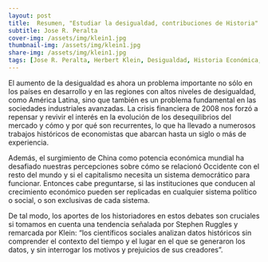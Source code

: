 ```yaml
---
layout: post
title:  Resumen, "Estudiar la desigualdad, contribuciones de Historia" de Herbert Klein 
subtitle: Jose R. Peralta
cover-img: /assets/img/klein1.jpg
thumbnail-img: /assets/img/klein1.jpg
share-img: /assets/img/klein1.jpg
tags: [Jose R. Peralta, Herbert Klein, Desigualdad, Historia Económica, China]
---
```


El aumento de la desigualdad es ahora un problema importante no sólo en los países en desarrollo y en las regiones con altos niveles de desigualdad, como América Latina, sino que también es un problema fundamental en las sociedades industriales avanzadas. La crisis financiera de 2008 nos forzó a repensar y revivir el interés en la evolución de los desequilibrios del mercado y cómo y por qué son recurrentes, lo que ha llevado a numerosos trabajos históricos de economistas que abarcan hasta un siglo o más de experiencia.

Además, el surgimiento de China como potencia económica mundial ha desafiado nuestras percepciones sobre cómo se relacionó Occidente con el resto del mundo y si el capitalismo necesita un sistema democrático para funcionar. Entonces cabe preguntarse, si las instituciones que conducen al crecimiento económico pueden ser replicadas en cualquier sistema político o social, o son exclusivas de cada sistema.

De tal modo, los aportes de los historiadores en estos debates son cruciales si tomamos en cuenta una tendencia señalada por Stephen Ruggles y remarcada por Klein: “los científicos sociales analizan datos históricos sin comprender el contexto del tiempo y el lugar en el que se generaron los datos, y sin interrogar los motivos y prejuicios de sus creadores”.